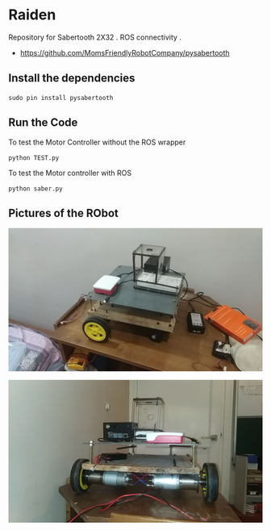 # Raiden

Repository for Sabertooth 2X32 . ROS connectivity .

-  https://github.com/MomsFriendlyRobotCompany/pysabertooth


## Install the dependencies 

	sudo pin install pysabertooth


## Run the Code 


To test the Motor Controller without the ROS wrapper

	python TEST.py 


To test the Motor controller with ROS 

	python saber.py




## Pictures of the RObot


![GitHub Logo](docs/side.jpg)


![GitHub Logo](docs/back.jpg)
